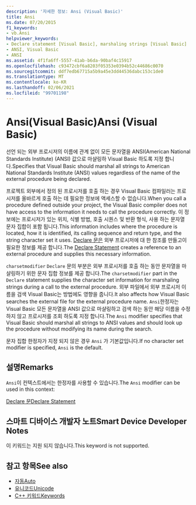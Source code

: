 ```yaml
---
description: '자세한 정보: Ansi (Visual Basic)'
title: Ansi
ms.date: 07/20/2015
f1_keywords:
- vb.Ansi
helpviewer_keywords:
- Declare statement [Visual Basic], marshaling strings [Visual Basic]
- ANSI, Visual Basic
- ANSI
ms.assetid: 4f1fa6ff-5557-41ab-b6da-90baf4c15917
ms.openlocfilehash: c93472cbf6a8203f05353e0394b52c44686c0070
ms.sourcegitcommit: ddf7edb67715a5b9a45e3dd44536dabc153c1de0
ms.translationtype: MT
ms.contentlocale: ko-KR
ms.lasthandoff: 02/06/2021
ms.locfileid: "99701198"
---
```

# <a name="ansi-visual-basic"></a><span data-ttu-id="ee8af-103">Ansi(Visual Basic)</span><span class="sxs-lookup"><span data-stu-id="ee8af-103">Ansi (Visual Basic)</span></span>

<span data-ttu-id="ee8af-104">선언 되는 외부 프로시저의 이름에 관계 없이 모든 문자열을 ANSI(American National Standards Institute) (ANSI) 값으로 마샬링하 Visual Basic 하도록 지정 합니다.</span><span class="sxs-lookup"><span data-stu-id="ee8af-104">Specifies that Visual Basic should marshal all strings to American National Standards Institute (ANSI) values regardless of the name of the external procedure being declared.</span></span>  
  
 <span data-ttu-id="ee8af-105">프로젝트 외부에서 정의 된 프로시저를 호출 하는 경우 Visual Basic 컴파일러는 프로시저를 올바르게 호출 하는 데 필요한 정보에 액세스할 수 없습니다.</span><span class="sxs-lookup"><span data-stu-id="ee8af-105">When you call a procedure defined outside your project, the Visual Basic compiler does not have access to the information it needs to call the procedure correctly.</span></span> <span data-ttu-id="ee8af-106">이 정보에는 프로시저가 있는 위치, 식별 방법, 호출 시퀀스 및 반환 형식, 사용 하는 문자열 문자 집합이 포함 됩니다.</span><span class="sxs-lookup"><span data-stu-id="ee8af-106">This information includes where the procedure is located, how it is identified, its calling sequence and return type, and the string character set it uses.</span></span> <span data-ttu-id="ee8af-107">[Declare 문은](../statements/declare-statement.md) 외부 프로시저에 대 한 참조를 만들고이 필요한 정보를 제공 합니다.</span><span class="sxs-lookup"><span data-stu-id="ee8af-107">The [Declare Statement](../statements/declare-statement.md) creates a reference to an external procedure and supplies this necessary information.</span></span>  
  
 <span data-ttu-id="ee8af-108">`charsetmodifier` `Declare` 문의 부분은 외부 프로시저를 호출 하는 동안 문자열을 마샬링하기 위한 문자 집합 정보를 제공 합니다.</span><span class="sxs-lookup"><span data-stu-id="ee8af-108">The `charsetmodifier` part in the `Declare` statement supplies the character set information for marshaling strings during a call to the external procedure.</span></span> <span data-ttu-id="ee8af-109">외부 파일에서 외부 프로시저 이름을 검색 Visual Basic는 방법에도 영향을 줍니다.</span><span class="sxs-lookup"><span data-stu-id="ee8af-109">It also affects how Visual Basic searches the external file for the external procedure name.</span></span> <span data-ttu-id="ee8af-110">`Ansi`한정자는 Visual Basic 모든 문자열을 ANSI 값으로 마샬링하고 검색 하는 동안 해당 이름을 수정 하지 않고 프로시저를 조회 하도록 지정 합니다.</span><span class="sxs-lookup"><span data-stu-id="ee8af-110">The `Ansi` modifier specifies that Visual Basic should marshal all strings to ANSI values and should look up the procedure without modifying its name during the search.</span></span>  
  
 <span data-ttu-id="ee8af-111">문자 집합 한정자가 지정 되지 않은 경우 `Ansi` 가 기본값입니다.</span><span class="sxs-lookup"><span data-stu-id="ee8af-111">If no character set modifier is specified, `Ansi` is the default.</span></span>  
  
## <a name="remarks"></a><span data-ttu-id="ee8af-112">설명</span><span class="sxs-lookup"><span data-stu-id="ee8af-112">Remarks</span></span>  

 <span data-ttu-id="ee8af-113">`Ansi`이 컨텍스트에서는 한정자를 사용할 수 있습니다.</span><span class="sxs-lookup"><span data-stu-id="ee8af-113">The `Ansi` modifier can be used in this context:</span></span>  
  
 [<span data-ttu-id="ee8af-114">Declare 문</span><span class="sxs-lookup"><span data-stu-id="ee8af-114">Declare Statement</span></span>](../statements/declare-statement.md)  
  
## <a name="smart-device-developer-notes"></a><span data-ttu-id="ee8af-115">스마트 디바이스 개발자 노트</span><span class="sxs-lookup"><span data-stu-id="ee8af-115">Smart Device Developer Notes</span></span>  

 <span data-ttu-id="ee8af-116">이 키워드는 지원 되지 않습니다.</span><span class="sxs-lookup"><span data-stu-id="ee8af-116">This keyword is not supported.</span></span>  
  
## <a name="see-also"></a><span data-ttu-id="ee8af-117">참고 항목</span><span class="sxs-lookup"><span data-stu-id="ee8af-117">See also</span></span>

- [<span data-ttu-id="ee8af-118">자동</span><span class="sxs-lookup"><span data-stu-id="ee8af-118">Auto</span></span>](auto.md)
- [<span data-ttu-id="ee8af-119">유니코드</span><span class="sxs-lookup"><span data-stu-id="ee8af-119">Unicode</span></span>](unicode.md)
- [<span data-ttu-id="ee8af-120">C++ 키워드</span><span class="sxs-lookup"><span data-stu-id="ee8af-120">Keywords</span></span>](../keywords/index.md)
